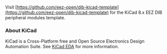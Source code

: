 Visit [https://github.com/eez-open/dib-kicad-template](https://github.com/eez-open/dib-kicad-template) for the KiCad 8.x EEZ DIB peripheral modules template.

### About KiCad

KiCad is a Cross-Platform free and Open Source Electronics Design Automation Suite. See [KiCad EDA](https://kicad.org/) for more information.
